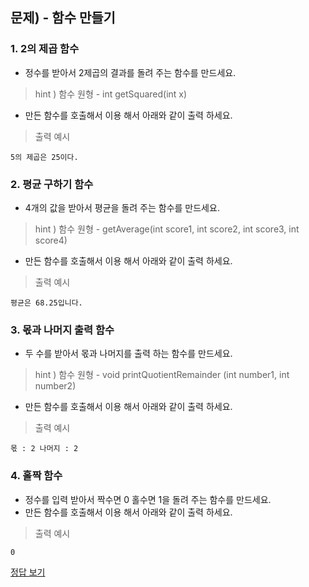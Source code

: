 ## 문제) - 함수 만들기

### 1. 2의 제곱 함수 
 
* 정수를 받아서 2제곱의 결과를 돌려 주는 함수를 만드세요.

> hint ) 함수 원형 - int getSquared(int x)

* 만든 함수를 호출해서 이용 해서 아래와 같이 출력 하세요.

> 출력 예시 
```
5의 제곱은 25이다.
```

### 2. 평균 구하기 함수 
* 4개의 값을 받아서 평균을 돌려 주는 함수를 만드세요.

> hint ) 함수 원형 - getAverage(int score1, int score2, int score3, int score4)

* 만든 함수를 호출해서 이용 해서 아래와 같이 출력 하세요.

> 출력 예시 

```
평균은 68.25입니다.
```
### 3. 몫과 나머지 출력 함수
* 두 수를 받아서 몫과 나머지를 출력 하는 함수를 만드세요.

> hint ) 함수 원형 - void printQuotientRemainder (int number1, int number2)

* 만든 함수를 호출해서 이용 해서 아래와 같이 출력 하세요.

> 출력 예시 

```
몫 : 2 나머지 : 2
```

### 4. 홀짝 함수
* 정수를 입력 받아서 짝수면 0 홀수면 1을 돌려 주는 함수를 만드세요.
* 만든 함수를 호출해서 이용 해서 아래와 같이 출력 하세요.

> 출력 예시 

```
0
```

[정답 보기](test02.c)

